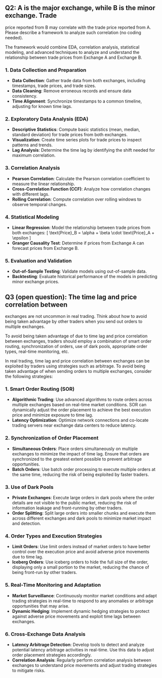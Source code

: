 ## Q2: A is the major exchange, while B is the minor exchange. Trade

price reported from B may correlate with the trade price reported from
A. Please describe a framework to analyze such correlation (no coding
needed).

The framework would combine EDA, correlation analysis, statistical modeling, and advanced techniques to analyze and understand the relationship between trade prices from Exchange A and Exchange B.

### 1. Data Collection and Preparation

-   **Data Collection**: Gather trade data from both exchanges, including timestamps, trade prices, and trade sizes.
-   **Data Cleaning**: Remove erroneous records and ensure data consistency.
-   **Time Alignment**: Synchronize timestamps to a common timeline, adjusting for known time lags.

### 2. Exploratory Data Analysis (EDA)

-   **Descriptive Statistics**: Compute basic statistics (mean, median, standard deviation) for trade prices from both exchanges.
-   **Visualization**: Create time series plots for trade prices to inspect patterns and trends.
-   **Lag Analysis**: Determine the time lag by identifying the shift needed for maximum correlation.

### 3. Correlation Analysis

-   **Pearson Correlation**: Calculate the Pearson correlation coefficient to measure the linear relationship.
-   **Cross-Correlation Function (CCF)**: Analyze how correlation changes with different lags.
-   **Rolling Correlation**: Compute correlation over rolling windows to observe temporal changes.

### 4. Statistical Modeling

-   **Linear Regression**: Model the relationship between trade prices from both exchanges:
    \[
    \text{Price}\_B = \alpha + \beta \cdot \text{Price}\_A + \epsilon
    \]
-   **Granger Causality Test**: Determine if prices from Exchange A can forecast prices from Exchange B.

### 5. Evaluation and Validation

-   **Out-of-Sample Testing**: Validate models using out-of-sample data.
-   **Backtesting**: Evaluate historical performance of the models in predicting minor exchange prices.

## Q3 (open question): The time lag and price correlation between

exchanges are not uncommon in real trading. Think about how to avoid
being taken advantage by other traders when you send out orders to
multiple exchanges.

To avoid being taken advantage of due to time lag and price correlation between exchanges, traders should employ a combination of smart order routing, synchronization of orders, use of dark pools, appropriate order types, real-time monitoring, etc.

In real trading, time lag and price correlation between exchanges can be exploited by traders using strategies such as arbitrage. To avoid being taken advantage of when sending orders to multiple exchanges, consider the following strategies:

### 1. Smart Order Routing (SOR)

-   **Algorithmic Trading**: Use advanced algorithms to route orders across multiple exchanges based on real-time market conditions. SOR can dynamically adjust the order placement to achieve the best execution price and minimize exposure to time lag.
-   **Latency Optimization**: Optimize network connections and co-locate trading servers near exchange data centers to reduce latency.

### 2. Synchronization of Order Placement

-   **Simultaneous Orders**: Place orders simultaneously on multiple exchanges to minimize the impact of time lag. Ensure that orders are synchronized to the greatest extent possible to prevent arbitrage opportunities.
-   **Batch Orders**: Use batch order processing to execute multiple orders at the same time, reducing the risk of being exploited by faster traders.

### 3. Use of Dark Pools

-   **Private Exchanges**: Execute large orders in dark pools where the order details are not visible to the public market, reducing the risk of information leakage and front-running by other traders.
-   **Order Splitting**: Split large orders into smaller chunks and execute them across different exchanges and dark pools to minimize market impact and detection.

### 4. Order Types and Execution Strategies

-   **Limit Orders**: Use limit orders instead of market orders to have better control over the execution price and avoid adverse price movements due to time lag.
-   **Iceberg Orders**: Use iceberg orders to hide the full size of the order, displaying only a small portion to the market, reducing the chance of being front-run by other traders.

### 5. Real-Time Monitoring and Adaptation

-   **Market Surveillance**: Continuously monitor market conditions and adapt trading strategies in real-time to respond to any anomalies or arbitrage opportunities that may arise.
-   **Dynamic Hedging**: Implement dynamic hedging strategies to protect against adverse price movements and exploit time lags between exchanges.

### 6. Cross-Exchange Data Analysis

-   **Latency Arbitrage Detection**: Develop tools to detect and analyze potential latency arbitrage activities in real-time. Use this data to adjust order placement strategies accordingly.
-   **Correlation Analysis**: Regularly perform correlation analysis between exchanges to understand price movements and adjust trading strategies to mitigate risks.
